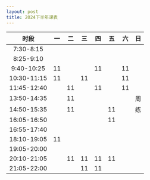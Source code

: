 ```yaml
---
layout: post
title: 2024下半年课表
---
```


|    时段     |  一  |  二  |  三  |  四  |  五  |  六  |  日  |
| :---------: | :--: | :--: | :--: | :--: | :--: | :--: | :--: |
|  7:30-8:15  |      |      |      |      |      |      |      |
|  8:25-9:10  |      |      |      |      |      |      |      |
| 9:40-10:25  |  11  |      |      |  11  |      |  11  |      |
| 10:30-11:15 |  11  |      |  11  |      |      |  11  |      |
| 11:45-12:40 |      |  11  |      |  11  |      |  11  |      |
| 13:50-14:35 |      |  11  |      |      |      |      |  周  |
| 14:50-15:35 |      |  11  |      |      |  11  |      |  练  |
| 16:05-16:50 |      |      |      |      |  11  |      |      |
| 16:55-17:40 |      |      |      |      |      |      |      |
| 18:10-19:05 |  11  |      |      |      |      |      |      |
| 19:05-20:00 |      |      |      |      |      |      |      |
| 20:10-21:05 |      |  11  |  11  |  11  |  11  |      |      |
| 21:05-22:00 |      |      |  11  |  11  |      |      |      |

